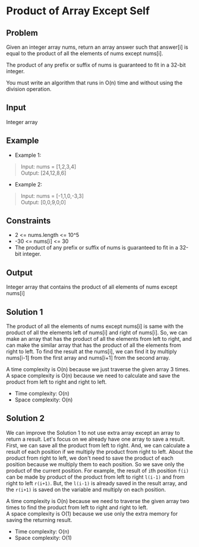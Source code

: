 # Product of Array Except Self

## Problem

Given an integer array nums, return an array answer such that answer[i] is equal to the product of all the elements of nums except nums[i].

The product of any prefix or suffix of nums is guaranteed to fit in a 32-bit integer.

You must write an algorithm that runs in O(n) time and without using the division operation.

## Input

Integer array

## Example

- Example 1:

>Input: nums = [1,2,3,4]  
Output: [24,12,8,6]

- Example 2:

>Input: nums = [-1,1,0,-3,3]  
Output: [0,0,9,0,0]

## Constraints

- 2 <= nums.length <= 10^5
- -30 <= nums[i] <= 30
- The product of any prefix or suffix of nums is guaranteed to fit in a 32-bit integer.

## Output

Integer array that contains the product of all elements of nums except nums[i]

## Solution 1

The product of all the elements of nums except nums[i] is same with the
product of all the elements left of nums[i] and right of nums[i]. So,
we can make an array that has the product of all the elements from left
to right, and can make the similar array that has the product of all the
elements from right to left. To find the result at the nums[i], we can
find it by multiply nums[i-1] from the first array and nums[i+1] from
the second array.

A time complexity is O(n) because we just traverse the given array 3 
times.  
A space complexity is O(n) because we need to calculate and save the
product from left to right and right to left.

- Time complexity: O(n)
- Space complexity: O(n)

## Solution 2

We can improve the Solution 1 to not use extra array except an array to
return a result. Let's focus on we already have one array to save a
result. First, we can save all the product from left to right. And, we
can calculate a result of each position if we multiply the product from
right to left. About the product from right to left, we don't need to
save the product of each position because we multiply them to each
position. So we save only the product of the current position. For
example, the result of `i`th position `f(i)` can be made by product of
the product from left to right `l(i-1)` and from right to left `r(i+1)`.
But, the `l(i-1)` is already saved in the result array, and the `r(i+1)`
is saved on the variable and multiply on each position.  

A time complexity is O(n) because we need to traverse the given array two
times to find the product from left to right and right to left.  
A space complexity is O(1) because we use only the extra memory for
saving the returning result.

- Time complexity: O(n)
- Space complexity: O(1)
